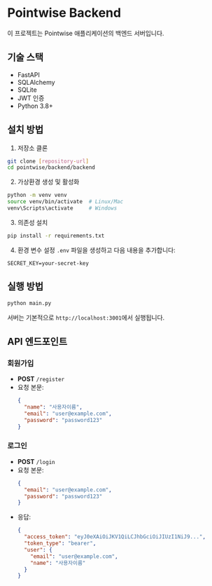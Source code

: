 # Pointwise Backend

이 프로젝트는 Pointwise 애플리케이션의 백엔드 서버입니다.

## 기술 스택

- FastAPI
- SQLAlchemy
- SQLite
- JWT 인증
- Python 3.8+

## 설치 방법

1. 저장소 클론
```bash
git clone [repository-url]
cd pointwise/backend/backend
```

2. 가상환경 생성 및 활성화
```bash
python -m venv venv
source venv/bin/activate  # Linux/Mac
venv\Scripts\activate     # Windows
```

3. 의존성 설치
```bash
pip install -r requirements.txt
```

4. 환경 변수 설정
`.env` 파일을 생성하고 다음 내용을 추가합니다:
```
SECRET_KEY=your-secret-key
```

## 실행 방법

```bash
python main.py
```

서버는 기본적으로 `http://localhost:3001`에서 실행됩니다.

## API 엔드포인트

### 회원가입
- **POST** `/register`
- 요청 본문:
  ```json
  {
    "name": "사용자이름",
    "email": "user@example.com",
    "password": "password123"
  }
  ```

### 로그인
- **POST** `/login`
- 요청 본문:
  ```json
  {
    "email": "user@example.com",
    "password": "password123"
  }
  ```
- 응답:
  ```json
  {
    "access_token": "eyJ0eXAiOiJKV1QiLCJhbGciOiJIUzI1NiJ9...",
    "token_type": "bearer",
    "user": {
      "email": "user@example.com",
      "name": "사용자이름"
    }
  }
  ``` 